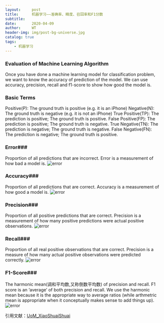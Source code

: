 ```yaml
---
layout:     post
title:      机器学习——准确率、精度、召回率和F1分数
subtitle:   
date:       2020-04-09
author:     WT
header-img: img/post-bg-universe.jpg
catalog: true
tags:
    - 机器学习
---
```

### Evaluation of Machine Learning Algorithm ###

Once you have done a machine learning model for classification problem, we want to know the accuracy of prediction of the model. We can use accuracy, precision, recall and f1-score to show how good the model is.
### Basic Terms ###

Positive(P): The ground truth is positive (e.g. it is an iPhone)
Negative(N): The ground truth is negative (e.g. it is not an iPhone)
True Positive(TP): The prediction is positive; The ground truth is positive.
False Positive(FP): The prediction is positive; The ground truth is negative.
True Negative(TN): The prediction is negative; The ground truth is negative.
False Negative(FN): The prediction is negative; The ground truth is positive.

### Error###

Proportion of all predictions that are incorrect. Error is a measurement of how bad a model is. 
![error](http://www.spatial.pro/img/ml_error.png) 
 
### Accuracy###

Proportion of all predictions that are correct. Accuracy is a measurement of how good a model is.
![error](http://www.spatial.pro/img/ml_accuracy.png)  

### Precision###

Proportion of all positive predictions that are correct. Precision is a measurement of how many positive predictions were actual positive observations.
![error](http://www.spatial.pro/img/ml_precision.png)  

### Recall###

Proportion of all real positive observations that are correct. Precision is a measure of how many actual positive observations were predicted correctly.
![error](http://www.spatial.pro/img/ml_recall.png)  

### F1-Score###

The harmonic mean(调和平均数,又称倒数平均数) of precision and recall. F1 score is an ‘average’ of both precision and recall. We use the harmonic mean because it is the appropriate way to average ratios (while arthmetric mean is appropriate when it conceptually makes sense to add things up).
![error](http://www.spatial.pro/img/ml_f1.png)  
  
  引用文献：[UoM_XiaoShuaiShuai](https://blog.csdn.net/UoM_XiaoShuaiShuai/article/details/75200208) 